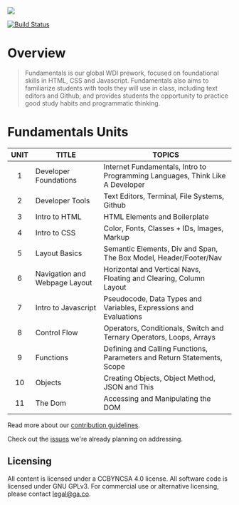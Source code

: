 ![](https://ga-dash.s3.amazonaws.com/production/assets/logo-9f88ae6c9c3871690e33280fcf557f33.png)

[![Build Status](https://travis-ci.org/GA-WDI/fundamentals.svg)](https://travis-ci.org/GA-WDI/fundamentals)

# Overview
> Fundamentals is our global WDI prework, focused on foundational skills in HTML, CSS and Javascript.  Fundamentals also aims to familiarize students with tools they will use in class, including text editors and Github, and provides students the opportunity to practice good study habits and programmatic thinking.

# Fundamentals Units

| UNIT  | TITLE  | TOPICS  |
|:-:|---|---|
| 1  |  Developer Foundations | Internet Fundamentals, Intro to Programming Languages, Think Like A Developer|
| 2  |  Developer Tools | Text Editors, Terminal, File Systems, Github |
| 3  |  Intro to HTML | HTML Elements and Boilerplate|
| 4  |  Intro to CSS | Color, Fonts, Classes + IDs, Images, Markup |
| 5  |  Layout Basics  |Semantic Elements, Div and Span, The Box Model, Header/Footer/Nav |
| 6  |  Navigation and Webpage Layout | Horizontal and Vertical Navs, Floating and Clearing, Column Layout |
| 7  |  Intro to Javascript | Pseudocode, Data Types and Variables, Expressions and Evaluations |
| 8  |  Control Flow | Operators, Conditionals, Switch and Ternary Operators, Loops, Arrays |
| 9  |  Functions | Defining and Calling Functions, Parameters and Return Statements, Scope |
| 10  |  Objects | Creating Objects, Object Method, JSON and This|
| 11  |  The Dom | Accessing and Manipulating the DOM |


Read more about our [contribution guidelines](CONTRIBUTING.md).

Check out the [issues](https://github.com/generalassembly/fundamentals/issues) we're already planning on addressing.

## Licensing
All content is licensed under a CC­BY­NC­SA 4.0 license.
All software code is licensed under GNU GPLv3. For commercial use or alternative licensing, please contact legal@ga.co.

